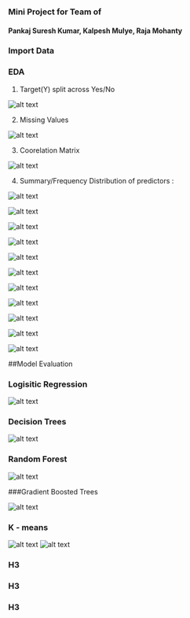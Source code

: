
### Mini Project for Team of 
#### Pankaj Suresh Kumar, Kalpesh Mulye, Raja Mohanty






### Import Data



### EDA

1. Target(Y) split across Yes/No

![alt text](https://github.com/kalpesh22-21/miniproject/tree/main/images/MicrosoftTeams-image1.png)

2. Missing Values

![alt text](https://github.com/kalpesh22-21/miniproject/tree/main/images/EDA2.png)

3. Coorelation Matrix 

![alt text](https://github.com/kalpesh22-21/miniproject/tree/main/images/EDA3.png)

4. Summary/Frequency Distribution of predictors :

![alt text](https://github.com/kalpesh22-21/miniproject/tree/main/images/EDA4.png)



![alt text](https://github.com/kalpesh22-21/miniproject/tree/main/images/EDA5.png)

![alt text](https://github.com/kalpesh22-21/miniproject/tree/main/images/EDA6.png)

![alt text](https://github.com/kalpesh22-21/miniproject/tree/main/images/EDA7.png)

![alt text](https://github.com/kalpesh22-21/miniproject/tree/main/images/EDA8.png)

![alt text](https://github.com/kalpesh22-21/miniproject/tree/main/images/EDA9.png)

![alt text](https://github.com/kalpesh22-21/miniproject/tree/main/images/EDA10.png)

![alt text](https://github.com/kalpesh22-21/miniproject/tree/main/images/EDA11.png)

![alt text](https://github.com/kalpesh22-21/miniproject/tree/main/images/EDA12.png)

![alt text](https://github.com/kalpesh22-21/miniproject/tree/main/images/EDA13.png)

![alt text](https://github.com/kalpesh22-21/miniproject/tree/main/images/EDA14.png)



##Model Evaluation 

### Logisitic Regression

![alt text](https://github.com/kalpesh22-21/miniproject/tree/main/images/Model_Eval1.png)

### Decision Trees

![alt text](https://github.com/kalpesh22-21/miniproject/tree/main/images/Model_Eval2.png)

### Random Forest

![alt text](https://github.com/kalpesh22-21/miniproject/tree/main/images/Model_Eval3.png)

###Gradient Boosted Trees

![alt text](https://github.com/kalpesh22-21/miniproject/tree/main/images/Model_Eval4.png)





### K - means

![alt text](https://github.com/kalpesh22-21/miniproject/tree/main/images/Mod_eval01.png)
![alt text](https://github.com/kalpesh22-21/miniproject/tree/main/images/Mod_eval02.png)
###





### H3



### H3


### H3
